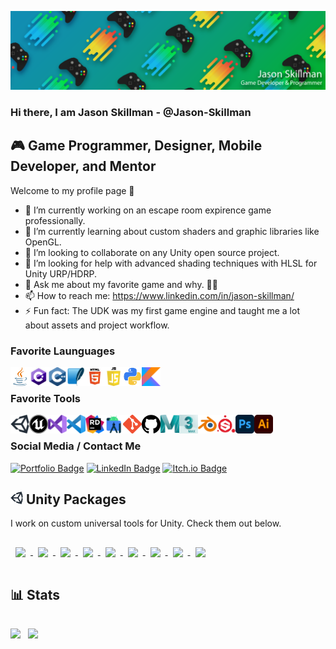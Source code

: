 [![jason_skillman_banner](assets/controller_banner_wide.png)](https://jasonskillman.wixsite.com/website)

### Hi there, I am Jason Skillman - @Jason-Skillman
## 🎮 Game Programmer, Designer, Mobile Developer, and Mentor

Welcome to my profile page 👏

- 🔭 I’m currently working on an escape room expirence game professionally.
- 🌱 I’m currently learning about custom shaders and graphic libraries like OpenGL.
- 👯 I’m looking to collaborate on any Unity open source project.
- 🤔 I’m looking for help with advanced shading techniques with HLSL for Unity URP/HDRP.
- 💬 Ask me about my favorite game and why. 🌌🚀
- 📫 How to reach me: https://www.linkedin.com/in/jason-skillman/
- ⚡ Fun fact: The UDK was my first game engine and taught me a lot about assets and project workflow.

### Favorite Launguages
<img align="left" alt="Java" title="Java" width="30px" src="assets/launguages/java.png"/>
<img align="left" alt="C#" title="C#" width="30px" src="assets/launguages/c_sharp.png"/>
<img align="left" alt="C++" title="C++" width="30px" src="assets/launguages/c_plus_plus.png"/>
<img align="left" alt="SQLite" title="SQLite" width="30px" src="assets/launguages/sqlite.png"/>
<img align="left" salt="HTML5" title="HTML5" width="30px" src="assets/launguages/html5.png"/>
<img align="left" alt="Javascript" title="Javascript" width="30px" src="assets/launguages/javascript.png" />
<img align="left" alt="Python" title="Python" width="30px" src="assets/launguages/python.png"/>
<img align="left" alt="Kotlin" title="Kotlin" width="30px" src="assets/launguages/kotlin.png"/>
<br>

### Favorite Tools
<img align="left" alt="Unity" title="Unity" width="30px" src="assets/tools/unity.png"/>
<img align="left" alt="Unreal" title="Unreal" width="30px" src="assets/tools/unreal.png"/>
<img align="left" alt="Visual Studio" title="Visual Studio" width="30px" src="assets/tools/visual_studio.png"/>
<img align="left" alt="Visual Studio Code" title="Visual Studio Code" width="30px" src="assets/tools/visual_studio_code.png"/>
<img align="left" alt="Jetbrains Rider" title="Jetbrains Rider" width="30px" src="assets/tools/jetbrains_rider.png"/>
<img align="left" alt="Android Studio" title="Android Studio" width="30px" src="assets/tools/android_studio.png"/>
<img align="left" alt="Git" title="Git" width="30px" src="assets/tools/git.png"/>
<img align="left" alt="GitHub" title="GitHub" width="30px" src="assets/tools/github.svg"/>
<img align="left" alt="Maya" title="Maya" width="30px" src="assets/tools/maya.png"/>
<img align="left" alt="3dsmax" title="3dsmax" width="30px" src="assets/tools/3dsmax.png"/>
<img align="left" alt="Blender" title="Blender" width="30px" src="assets/tools/blender.png"/>
<img align="left" alt="Substance Painter" title="Substance Painter" width="30px" src="assets/tools/substance_painter.png"/>
<img align="left" alt="Photoshop" title="Photoshop" width="30px" src="assets/tools/photoshop.png"/>
<img align="left" alt="Illustractor" title="Illustractor" width="30px" src="assets/tools/illustrator.png"/>
<br>

### Social Media / Contact Me
[![Portfolio Badge](https://img.shields.io/badge/Portfolio-Website-informational?style=flat&logo=hack-the-box&logoColor=white&color=00b327)](https://jasonskillman.wixsite.com/website)
[![LinkedIn Badge](https://img.shields.io/badge/LinkedIn-Profile-informational?style=flat&logo=linkedin&logoColor=white&color=0D76A8)](https://www.linkedin.com/in/jason-skillman/)
[![Itch.io Badge](https://img.shields.io/badge/Itch.io-Profile-informational?style=flat&logo=itch.io&logoColor=white&color=ff3366)](https://jason_skillman.itch.io/)
<br>

<!--
[<img aligh="left" alt="MyWebsite" width="26px" src="https://raw.githubusercontent.com/iconic/open-iconic/master/svg/globe.svg"/>][MyWebsite]
[<img aligh="left" alt="LinkedIn" width="26px" src="assets/linkedin.png"/>][LinkedIn]
[<img aligh="left" alt="Itch.io" width="26px" src="assets/itch.io.png"/>][Itch.io]
-->

## <img alt="Unity" title="Unity" width="20px" src="assets/tools/unity.png"/> Unity Packages
I work on custom universal tools for Unity. Check them out below.

<a href="https://github.com/Jason-Skillman/Scriptable-Events">
  <img align="center" style="margin:1rem 0.5rem" src="https://github-readme-stats.vercel.app/api/pin/?username=Jason-Skillman&repo=Scriptable-Events&theme=tokyonight" />
</a>

<a href="https://github.com/Jason-Skillman/Scene-Fader-Manager">
  <img align="center" style="margin:1rem 0.5rem" src="https://github-readme-stats.vercel.app/api/pin/?username=Jason-Skillman&repo=Scene-Fader-Manager&theme=tokyonight" />
</a>

<a href="https://github.com/Jason-Skillman/State-Machine-Callback">
  <img align="center" style="margin:1rem 0.5rem" src="https://github-readme-stats.vercel.app/api/pin/?username=Jason-Skillman&repo=State-Machine-Callback&theme=tokyonight" />
</a>

<a href="https://github.com/Jason-Skillman/Unity-Singleton">
  <img align="center" style="margin:1rem 0.5rem" src="https://github-readme-stats.vercel.app/api/pin/?username=Jason-Skillman&repo=Singleton-Behavior&theme=tokyonight" />
</a>

<a href="https://github.com/Jason-Skillman/Dialogue-Manager">
  <img align="center" style="margin:1rem 0.5rem" src="https://github-readme-stats.vercel.app/api/pin/?username=Jason-Skillman&repo=Dialogue-Manager&theme=tokyonight" />
</a>

<a href="https://github.com/Jason-Skillman/Audio-Manager">
  <img align="center" style="margin:1rem 0.5rem" src="https://github-readme-stats.vercel.app/api/pin/?username=Jason-Skillman&repo=Audio-Manager&theme=tokyonight" />
</a>

<a href="https://github.com/Jason-Skillman/Unity-Object-Pool">
  <img align="center" style="margin:1rem 0.5rem" src="https://github-readme-stats.vercel.app/api/pin/?username=Jason-Skillman&repo=Unity-Object-Pool&theme=tokyonight" />
</a>

<a href="https://github.com/Jason-Skillman/FPS-Counter">
  <img align="center" style="margin:1rem 0.5rem" src="https://github-readme-stats.vercel.app/api/pin/?username=Jason-Skillman&repo=FPS-Counter&theme=tokyonight" />
</a>

<a href="https://github.com/Jason-Skillman/Scene-Switcher">
  <img align="center" style="margin:1rem 0.5rem" src="https://github-readme-stats.vercel.app/api/pin/?username=Jason-Skillman&repo=Scene-Switcher&theme=tokyonight" />
</a>

<br>

## 📊 Stats
<img align="center" src="https://github-readme-stats.vercel.app/api?username=Jason-Skillman&&show_icons=true&theme=tokyonight">

<img align="center" style="margin:1rem 0.5rem" src="https://github-readme-stats.vercel.app/api/top-langs/?username=Jason-Skillman&layout=compact&hide=shaderlab&langs_count=7&theme=tokyonight" />
<!-- https://github.com/anuraghazra/github-readme-stats -->



<!-- Definitions -->
[MyWebsite]: https://jasonskillman.wixsite.com/website
[LinkedIn]: https://www.linkedin.com/in/jason-skillman/
[Itch.io]: https://jason_skillman.itch.io/
<!-- [GitLab]: https://gitlab.com/Jason-Skillman -->



<!-- Old themes
<img src="https://github-readme-stats.vercel.app/api?username=Jason-Skillman&&show_icons=true&title_color=ffffff&icon_color=bb2acf&text_color=daf7dc&bg_color=151515">
-->



<!--
**Jason-Skillman/Jason-Skillman** is a ✨ _special_ ✨ repository because its `README.md` (this file) appears on your GitHub profile.

Here are some ideas to get you started:

- 🔭 I’m currently working on ...
- 🌱 I’m currently learning ...
- 👯 I’m looking to collaborate on ...
- 🤔 I’m looking for help with ...
- 💬 Ask me about ...
- 📫 How to reach me: ...
- 😄 Pronouns: ...
- ⚡ Fun fact: ...
-->
